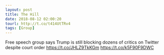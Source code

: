 ```yaml
---
layout: post
title: The Hill
date: 2018-08-12 02:00:20
tourl: http://t.co/t414UtTRv4
tags: [Group]
---
```

Free speech group says Trump is still blocking dozens of critics on Twitter despite court order https://t.co/JHLZ9TkKGm https://t.co/k5F90F9DWC